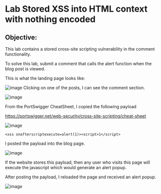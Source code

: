 # Lab Stored XSS into HTML context with nothing encoded

## Objective:

 This lab contains a stored cross-site scripting vulnerability in the comment functionality.

To solve this lab, submit a comment that calls the alert function when the blog post is viewed. 

This is what the landing page looks like:

![image](https://user-images.githubusercontent.com/90155329/132959828-2743b335-4a83-452a-899b-2f1c8979fdbd.png)
Clicking on one of the posts, I can see the comment section.

![image](https://user-images.githubusercontent.com/90155329/132959833-d4214d8e-3c3a-4d0a-9070-181c53f5b681.png)

From the PortSwigger CheatSheet, I copied the following payload

https://portswigger.net/web-security/cross-site-scripting/cheat-sheet

![image](https://user-images.githubusercontent.com/90155329/132959846-e86f80d1-3bf6-4fb6-a3fe-7b0f01ceb504.png)

`<xss onafterscriptexecute=alert(1)><script>1</script>`

I posted the payload into the blog page.

![image](https://user-images.githubusercontent.com/90155329/132959848-4791f3d7-6997-4c9d-94bb-35d0ca918035.png)

If the website stores this payload, then any user who visits this page will execute the javascript which would generate an alert popup.

After posting the payload, I reloaded the page and received an alert popup.

![image](https://user-images.githubusercontent.com/90155329/132959855-63b73773-7a5b-41be-a282-e104c2736e81.png)
